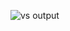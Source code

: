 ![vs output](https://user-images.githubusercontent.com/77101903/161207109-51536c59-f789-4c1f-872f-76f07a846d30.jpeg)

